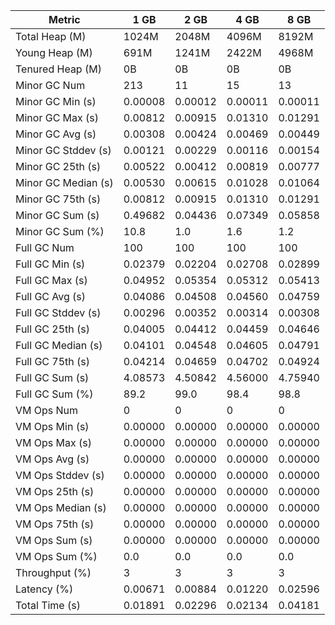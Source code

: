 | Metric | 1 GB | 2 GB | 4 GB | 8 GB |
|------|----|----|----|----|
| Total Heap (M) | 1024M | 2048M | 4096M | 8192M |
| Young Heap (M) | 691M | 1241M | 2422M | 4968M |
| Tenured Heap (M) | 0B | 0B | 0B | 0B |
| Minor GC Num | 213 | 11 | 15 | 13 |
| Minor GC Min (s) | 0.00008 | 0.00012 | 0.00011 | 0.00011 |
| Minor GC Max (s) | 0.00812 | 0.00915 | 0.01310 | 0.01291 |
| Minor GC Avg (s) | 0.00308 | 0.00424 | 0.00469 | 0.00449 |
| Minor GC Stddev (s) | 0.00121 | 0.00229 | 0.00116 | 0.00154 |
| Minor GC 25th (s) | 0.00522 | 0.00412 | 0.00819 | 0.00777 |
| Minor GC Median (s) | 0.00530 | 0.00615 | 0.01028 | 0.01064 |
| Minor GC 75th (s) | 0.00812 | 0.00915 | 0.01310 | 0.01291 |
| Minor GC Sum (s) | 0.49682 | 0.04436 | 0.07349 | 0.05858 |
| Minor GC Sum (%) | 10.8 | 1.0 | 1.6 | 1.2 |
| Full GC Num | 100 | 100 | 100 | 100 |
| Full GC Min (s) | 0.02379 | 0.02204 | 0.02708 | 0.02899 |
| Full GC Max (s) | 0.04952 | 0.05354 | 0.05312 | 0.05413 |
| Full GC Avg (s) | 0.04086 | 0.04508 | 0.04560 | 0.04759 |
| Full GC Stddev (s) | 0.00296 | 0.00352 | 0.00314 | 0.00308 |
| Full GC 25th (s) | 0.04005 | 0.04412 | 0.04459 | 0.04646 |
| Full GC Median (s) | 0.04101 | 0.04548 | 0.04605 | 0.04791 |
| Full GC 75th (s) | 0.04214 | 0.04659 | 0.04702 | 0.04924 |
| Full GC Sum (s) | 4.08573 | 4.50842 | 4.56000 | 4.75940 |
| Full GC Sum (%) | 89.2 | 99.0 | 98.4 | 98.8 |
| VM Ops Num | 0 | 0 | 0 | 0 |
| VM Ops Min (s) | 0.00000 | 0.00000 | 0.00000 | 0.00000 |
| VM Ops Max (s) | 0.00000 | 0.00000 | 0.00000 | 0.00000 |
| VM Ops Avg (s) | 0.00000 | 0.00000 | 0.00000 | 0.00000 |
| VM Ops Stddev (s) | 0.00000 | 0.00000 | 0.00000 | 0.00000 |
| VM Ops 25th (s) | 0.00000 | 0.00000 | 0.00000 | 0.00000 |
| VM Ops Median (s) | 0.00000 | 0.00000 | 0.00000 | 0.00000 |
| VM Ops 75th (s) | 0.00000 | 0.00000 | 0.00000 | 0.00000 |
| VM Ops Sum (s) | 0.00000 | 0.00000 | 0.00000 | 0.00000 |
| VM Ops Sum (%) | 0.0 | 0.0 | 0.0 | 0.0 |
| Throughput (%) | 3 | 3 | 3 | 3 |
| Latency (%) | 0.00671 | 0.00884 | 0.01220 | 0.02596 |
| Total Time (s) | 0.01891 | 0.02296 | 0.02134 | 0.04181 |
